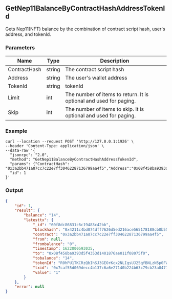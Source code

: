 ## GetNep11BalanceByContractHashAddressTokenId

Gets Nep11(NFT) balance by the combination of contract script hash, user's address, and tokenId.

### Parameters

| Name         | Type   | Description       |
| ---------------- | -------------- | ------- |
| ContractHash | string | The contract script hash |
| Address | string | The user's wallet address |
| TokenId | string | tokenId |
| Limit | int | The number of items to return. It is optional and used for paging. |
| Skip | int | The number of items to skip. It is optional and used for paging. |

### Example

```shell
curl --location --request POST 'http://127.0.0.1:1926' \
--header 'Content-Type: application/json' \
--data-raw '{
  "jsonrpc": "2.0",
  "method": "GetNep11BalanceByContractHashAddressTokenId",
  "params": {"ContractHash": "0x3a2bb471a07cc7c22e7ff30462287136799aa4f5","Address":"0x08f458ba9393d5f4353d1401876ae011f08075f0","tokenId":"R0hPU1TKCRzQbIhSJ3GEOrKcx2NLIgsUJ25qfBNLzN5p0FWvfA=="},
  "id": 1
}'
```

### Output

```json
{
    "id": 1,
    "result": {
        "balance": "14",
        "latesttx": {
            "_id": "60f8dc86831c6c19483c42bb",
            "blockhash": "0x4211c4bd074dff7626d5ed216ace565178188cb0b55fa3e1e48f0a5646e94b28",
            "contract": "0x3a2bb471a07cc7c22e7ff30462287136799aa4f5",
            "from": null,
            "frombalance": "0",
            "timestamp": 1622000593035,
            "to": "0x08f458ba9393d5f4353d1401876ae011f08075f0",
            "tobalance": "14",
            "tokenId": "R0hPU1TKCRzQbIhSJ3GEOrKcx2NLIgsUJ25qfBNLzN5p0FWvfA==",
            "txid": "0x7caf55d069decc4b137c6a6e27140b224b63c79cb23a84712752886cd01c0994",
            "value": "1"
        }
    },
    "error": null
}
```



